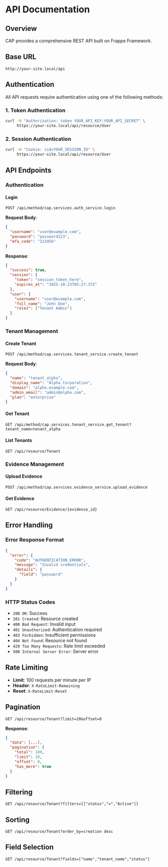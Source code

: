# API Documentation

## Overview

CAP provides a comprehensive REST API built on Frappe Framework.

## Base URL

```
http://your-site.local/api
```

## Authentication

All API requests require authentication using one of the following methods:

### 1. Token Authentication

```bash
curl -H "Authorization: token YOUR_API_KEY:YOUR_API_SECRET" \
     https://your-site.local/api/resource/User
```

### 2. Session Authentication

```bash
curl -H "Cookie: sid=YOUR_SESSION_ID" \
     https://your-site.local/api/resource/User
```

## API Endpoints

### Authentication

#### Login

```http
POST /api/method/cap.services.auth_service.login
```

**Request Body**:
```json
{
  "username": "user@example.com",
  "password": "password123",
  "mfa_code": "123456"
}
```

**Response**:
```json
{
  "success": true,
  "session": {
    "token": "session_token_here",
    "expires_at": "2025-10-23T05:27:37Z"
  },
  "user": {
    "username": "user@example.com",
    "full_name": "John Doe",
    "roles": ["Tenant Admin"]
  }
}
```

### Tenant Management

#### Create Tenant

```http
POST /api/method/cap.services.tenant_service.create_tenant
```

**Request Body**:
```json
{
  "name": "tenant_alpha",
  "display_name": "Alpha Corporation",
  "domain": "alpha.example.com",
  "admin_email": "admin@alpha.com",
  "plan": "enterprise"
}
```

#### Get Tenant

```http
GET /api/method/cap.services.tenant_service.get_tenant?tenant_name=tenant_alpha
```

#### List Tenants

```http
GET /api/resource/Tenant
```

### Evidence Management

#### Upload Evidence

```http
POST /api/method/cap.services.evidence_service.upload_evidence
```

#### Get Evidence

```http
GET /api/resource/Evidence/{evidence_id}
```

## Error Handling

### Error Response Format

```json
{
  "error": {
    "code": "AUTHENTICATION_ERROR",
    "message": "Invalid credentials",
    "details": {
      "field": "password"
    }
  }
}
```

### HTTP Status Codes

- `200 OK`: Success
- `201 Created`: Resource created
- `400 Bad Request`: Invalid input
- `401 Unauthorized`: Authentication required
- `403 Forbidden`: Insufficient permissions
- `404 Not Found`: Resource not found
- `429 Too Many Requests`: Rate limit exceeded
- `500 Internal Server Error`: Server error

## Rate Limiting

- **Limit**: 100 requests per minute per IP
- **Header**: `X-RateLimit-Remaining`
- **Reset**: `X-RateLimit-Reset`

## Pagination

```http
GET /api/resource/Tenant?limit=20&offset=0
```

**Response**:
```json
{
  "data": [...],
  "pagination": {
    "total": 100,
    "limit": 20,
    "offset": 0,
    "has_more": true
  }
}
```

## Filtering

```http
GET /api/resource/Tenant?filters=[["status","=","Active"]]
```

## Sorting

```http
GET /api/resource/Tenant?order_by=creation desc
```

## Field Selection

```http
GET /api/resource/Tenant?fields=["name","tenant_name","status"]
```

